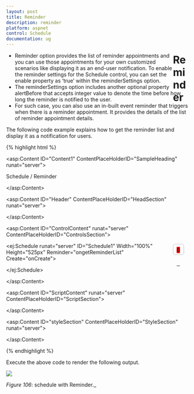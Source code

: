 ```yaml
---
layout: post
title: Reminder
description: reminder
platform: aspnet
control: Schedule
documentation: ug
---
```


# Reminder

* Reminder option provides the list of reminder appointments and you can use those appointments for your own customized scenarios like displaying it as an end-user notification. To enable the reminder settings for the Schedule control, you can set the enable property as ‘true’ within the reminderSettings option. 
* The reminderSettings option includes another optional property alertBefore that accepts integer value to denote the time before how long the reminder is notified to the user.
* For such case, you can also use an in-built event reminder that triggers when there is a reminder appointment. It provides the details of the list of reminder appointment details.

The following code example explains how to get the reminder list and display it as a notification for users.




{% highlight html %}




<asp:Content ID="Content1" ContentPlaceHolderID="SampleHeading" runat="server">

<span class="sampleName">Schedule / Reminder</span>

</asp:Content>



<asp:Content ID="Header" ContentPlaceHolderID="HeadSection" runat="server">

<script src='<%= Page.ResolveClientUrl("~/Scripts/bootstrap.min.js")%>' type="text/javascript"></script>

<script src='<%= Page.ResolveClientUrl("~/Scripts/bootstrap-notify.js")%>' type="text/javascript"></script>

<link href=".../Content/bootstrap-notify.css" rel="stylesheet" />

</asp:Content>

<asp:Content ID="ControlContent" runat="server" ContentPlaceHolderID="ControlsSection">

<!-- Reminder list div elements-->

<div id="reminder" class="media" data-content=" ">

<a class="pull-left" href="#" style="margin-top: 9px; outline: medium none;">

<div class="reminder-icon">

</div>

<span id="reminderCount" class="badge badge-success pull-right">0</span> </a>

</div>

<!-- Notification div element-->

<div class='notifications bottom-right'>

</div>

<div>

<ej:Schedule runat="server" ID="Schedule1" Width="100%" Height="525px" Reminder="ongetReminderList" Create="onCreate">

<ReminderSettings Enable="true" AlertBefore="6"/>

<AppointmentSettings Id="Id" Subject="Subject" AllDay="AllDay" StartTime="StartTime" EndTime="EndTime" Recurrence="Recurrence" RecurrenceRule="RecurrenceRule" Description="Description"/>

</ej:Schedule>

</div>

</asp:Content>



<asp:Content ID="ScriptContent" runat="server" ContentPlaceHolderID="ScriptSection">

<script type="text/javascript">

function onCreate() {

//Append the reminder list to the Schedule header

$("#Schedule1").find("tr.e-scheduleheader td").first().append($("#reminder"));

// Reminder list load to the popover control

$("#reminder").popover({ placement: 'bottom' });

//popover content has been updated

$('#reminder').on('shown.bs.popover', function () {

if (parseInt($("#reminderCount").text()) == 0)

return false;

$(".popover-content").html($_remList);

$(".outerDiv .close").on("click", function () {

$(this).parents(".outerDiv").remove();

$_remList = $(".popover-content").html();

$("#reminderCount").html(parseInt($("#reminderCount").text()) - 1);

checkList();

});

$(".outerDiv").on("mouseover", function () {

$(this).find(".close").show();

});

$(".outerDiv").on("mouseout", function () {

$(this).find(".close").hide();

});

});

}

function checkList() {

if (parseInt($("#reminderCount").text()) == 0)

$("#reminderCount").hide();

else

$("#reminderCount").show();

}

var $_remList = "";

function ongetReminderList(args) {

//alert(args.reminderAppointment.Subject);

$("#reminderCount").html(parseInt($("#reminderCount").text()) + 1);

checkList();

$_remList += "<div class='outerDiv'><span class='e-quicksubject'>" + args.reminderAppointment.Subject +

"</span><div class='e-quickstartendtime'>" + args.reminderAppointment.StartTime +

"</div><a class='close pull-right' href='#' style='margin-top: -56px;display: none;'>×</a></div>";

var notifiList = "<div><span class='e-quicksubject'>" + args.reminderAppointment.Subject +

"</span><div class='e-quickstartendtime'>" + args.reminderAppointment.StartTime +

"</div></div>";

// Show the notification div

$('.bottom-right').notify({

message: { html: notifiList },

type: "info",

fadeOut: {

enabled: false

}

}).show();

}

</script>

</asp:Content>

<asp:Content ID="styleSection" ContentPlaceHolderID="StyleSection" runat="server">

<style type="text/css">

#reminderCount

{

position: relative;

min-width: 6px;

top: -36px;

left: 10px;

background-color: #FF0000;

}

#reminder

{

width: 50px;

height: 40px;

margin-top: 3px;

float: right;

}

.reminder-icon

{

background: url("../Content/images/Schedule/bell.png") no-repeat scroll 8px 6px rgba(0, 0, 0, 0);

border: 1px solid #BBBCBB;

height: 28px;

width: 28px;

border-radius: 6px;

}

.popover.bottom .arrow

{

margin-top: 0px;

}

.popover

{

width: 300px;

}

.outerDiv

{

border-bottom: 1px solid #BBBCBB;

padding-bottom: 5px;

}

.notifications.top-right

{

top: 25% !important;

}

</style>

</asp:Content>

{% endhighlight %}

Execute the above code to render the following output.



![](Reminder_images/Reminder_img1.png)


   _Figure_ _106_:  schedule with Reminder._



